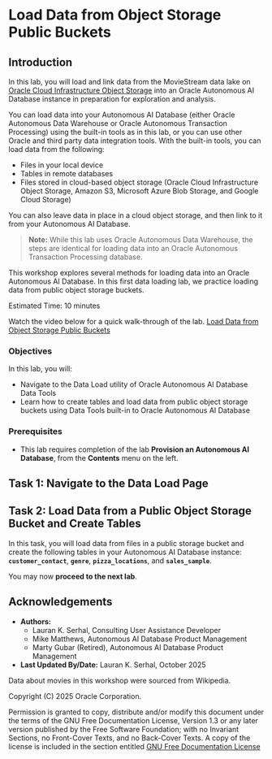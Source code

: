 # Load Data from Object Storage Public Buckets

## Introduction

In this lab, you will load and link data from the MovieStream data lake on [Oracle Cloud Infrastructure Object Storage](https://www.oracle.com/cloud/storage/object-storage.html) into an Oracle Autonomous AI Database instance in preparation for exploration and analysis.

You can load data into your Autonomous AI Database (either Oracle Autonomous Data Warehouse or Oracle Autonomous Transaction Processing) using the built-in tools as in this lab, or you can use other Oracle and third party data integration tools. With the built-in tools, you can load data from the following:

+ Files in your local device
+ Tables in remote databases
+ Files stored in cloud-based object storage (Oracle Cloud Infrastructure Object Storage, Amazon S3, Microsoft Azure Blob Storage, and Google Cloud Storage)

You can also leave data in place in a cloud object storage, and then link to it from your Autonomous AI Database.

> **Note:** While this lab uses Oracle Autonomous Data Warehouse, the steps are identical for loading data into an Oracle Autonomous Transaction Processing database.

This workshop explores several methods for loading data into an Oracle Autonomous AI Database. In this first data loading lab, we practice loading data from public object storage buckets.

Estimated Time: 10 minutes

Watch the video below for a quick walk-through of the lab.
[Load Data from Object Storage Public Buckets](videohub:1_skl03gxs)

### Objectives

In this lab, you will:
* Navigate to the Data Load utility of Oracle Autonomous AI Database Data Tools
* Learn how to create tables and load data from public object storage buckets using Data Tools built-in to Oracle Autonomous AI Database

### Prerequisites

- This lab requires completion of the lab **Provision an Autonomous AI Database**, from the **Contents** menu on the left.

## Task 1: Navigate to the Data Load Page

[](include:adb-goto-data-load-utility.md)

## Task 2: Load Data from a Public Object Storage Bucket and Create Tables

In this task, you will load data from files in a public storage bucket and create the following tables in your Autonomous AI Database instance: **`customer_contact`**, **`genre`**, **`pizza_locations`**, and **`sales_sample`**.

[](include:adb-load-public-db-actions.md)

You may now **proceed to the next lab**.

## Acknowledgements

* **Authors:**
    * Lauran K. Serhal, Consulting User Assistance Developer
    * Mike Matthews, Autonomous AI Database Product Management
    * Marty Gubar (Retired), Autonomous AI Database Product Management
* **Last Updated By/Date:** Lauran K. Serhal, October 2025

Data about movies in this workshop were sourced from Wikipedia.

Copyright (C) 2025 Oracle Corporation.

Permission is granted to copy, distribute and/or modify this document
under the terms of the GNU Free Documentation License, Version 1.3
or any later version published by the Free Software Foundation;
with no Invariant Sections, no Front-Cover Texts, and no Back-Cover Texts.
A copy of the license is included in the section entitled [GNU Free Documentation License](https://oracle-livelabs.github.io/adb/shared/adb-15-minutes/introduction/files/gnu-free-documentation-license.txt)

